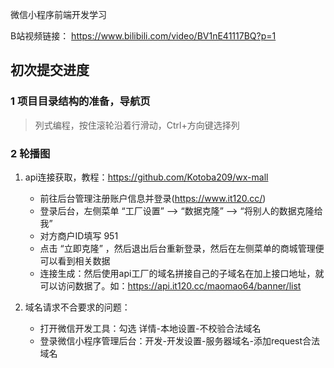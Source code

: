 微信小程序前端开发学习


B站视频链接： https://www.bilibili.com/video/BV1nE41117BQ?p=1

## 初次提交进度
### 1 项目目录结构的准备，导航页

> 列式编程，按住滚轮沿着行滑动，Ctrl+方向键选择列

### 2 轮播图

1. api连接获取，教程：https://github.com/Kotoba209/wx-mall
    - 前往后台管理注册账户信息并登录(https://www.it120.cc/)
    - 登录后台，左侧菜单 “工厂设置” --> “数据克隆” --> “将别人的数据克隆给我”
    - 对方商户ID填写 951
    - 点击 “立即克隆” ，然后退出后台重新登录，然后在左侧菜单的商城管理便可以看到相关数据
    - 连接生成：然后使用api工厂的域名拼接自己的子域名在加上接口地址，就可以访问数据了。如：https://api.it120.cc/maomao64/banner/list

2. 域名请求不合要求的问题：
    - 打开微信开发工具：勾选 详情-本地设置-不校验合法域名
    - 登录微信小程序管理后台：开发-开发设置-服务器域名-添加request合法域名